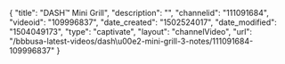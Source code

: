 {
    "title": "DASH&trade; Mini Grill",
    "description": "",
    "channelid": "111091684",
    "videoid": "109996837",
    "date_created": "1502524017",
    "date_modified": "1504049173",
    "type": "captivate",
    "layout": "channelVideo",
    "url": "\/bbbusa-latest-videos\/dash\u00e2-mini-grill-3-notes\/111091684-109996837"
}